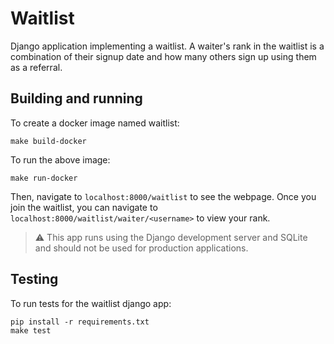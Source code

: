 # Waitlist
Django application implementing a waitlist. A waiter's rank in the waitlist is a combination of their signup date and how many others sign up using them as a referral.

## Building and running
To create a docker image named waitlist:
```
make build-docker
```

To run the above image:
```
make run-docker
```

Then, navigate to `localhost:8000/waitlist` to see the webpage. Once you join the waitlist, you can navigate to `localhost:8000/waitlist/waiter/<username>` to view your rank.

> :warning: This app runs using the Django development server and SQLite and should not be used for production applications.

## Testing
To run tests for the waitlist django app:
```
pip install -r requirements.txt
make test
```
